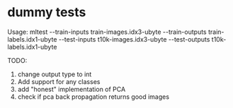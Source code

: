 # dummy tests

Usage:
mltest --train-inputs train-images.idx3-ubyte --train-outputs train-labels.idx1-ubyte --test-inputs t10k-images.idx3-ubyte --test-outputs t10k-labels.idx1-ubyte 

TODO:
1) change output type to int
2) Add support for any classes
3) add "honest" implementation of PCA
4) check if pca back propagation returns good images